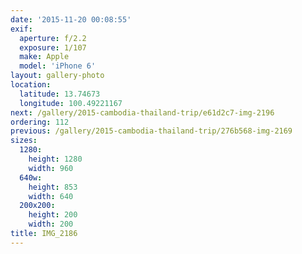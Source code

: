 ```yaml
---
date: '2015-11-20 00:08:55'
exif:
  aperture: f/2.2
  exposure: 1/107
  make: Apple
  model: 'iPhone 6'
layout: gallery-photo
location:
  latitude: 13.74673
  longitude: 100.49221167
next: /gallery/2015-cambodia-thailand-trip/e61d2c7-img-2196
ordering: 112
previous: /gallery/2015-cambodia-thailand-trip/276b568-img-2169
sizes:
  1280:
    height: 1280
    width: 960
  640w:
    height: 853
    width: 640
  200x200:
    height: 200
    width: 200
title: IMG_2186
---
```

